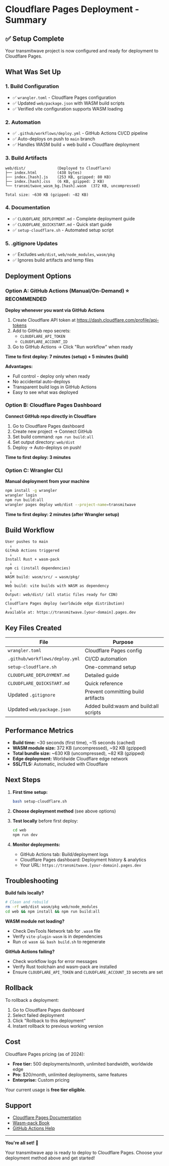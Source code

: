 # Cloudflare Pages Deployment - Summary

## ✅ Setup Complete

Your transmitwave project is now configured and ready for deployment to Cloudflare Pages.

## What Was Set Up

### 1. **Build Configuration**
- ✅ `wrangler.toml` - Cloudflare Pages configuration
- ✅ Updated `web/package.json` with WASM build scripts
- ✅ Verified vite configuration supports WASM loading

### 2. **Automation**
- ✅ `.github/workflows/deploy.yml` - GitHub Actions CI/CD pipeline
- ✅ Auto-deploys on push to `main` branch
- ✅ Handles WASM build + web build + Cloudflare deployment

### 3. **Build Artifacts**
```
web/dist/              (Deployed to Cloudflare)
├── index.html         (438 bytes)
├── index.[hash].js    (253 KB, gzipped: 80 KB)
├── index.[hash].css   (6 KB, gzipped: 2 KB)
└── transmitwave_wasm_bg.[hash].wasm  (372 KB, uncompressed)

Total size: ~630 KB (gzipped: ~82 KB)
```

### 4. **Documentation**
- ✅ `CLOUDFLARE_DEPLOYMENT.md` - Complete deployment guide
- ✅ `CLOUDFLARE_QUICKSTART.md` - Quick start guide
- ✅ `setup-cloudflare.sh` - Automated setup script

### 5. **.gitignore Updates**
- ✅ Excludes `web/dist`, `web/node_modules`, `wasm/pkg`
- ✅ Ignores build artifacts and temp files

## Deployment Options

### Option A: GitHub Actions (Manual/On-Demand) ⭐ RECOMMENDED
**Deploy whenever you want via GitHub Actions**

1. Create Cloudflare API token at https://dash.cloudflare.com/profile/api-tokens
2. Add to GitHub repo secrets:
   - `CLOUDFLARE_API_TOKEN`
   - `CLOUDFLARE_ACCOUNT_ID`
3. Go to GitHub Actions → Click "Run workflow" when ready

**Time to first deploy: 7 minutes (setup) + 5 minutes (build)**

**Advantages:**
- Full control - deploy only when ready
- No accidental auto-deploys
- Transparent build logs in GitHub Actions
- Easy to see what was deployed

### Option B: Cloudflare Pages Dashboard
**Connect GitHub repo directly in Cloudflare**

1. Go to Cloudflare Pages dashboard
2. Create new project → Connect GitHub
3. Set build command: `npm run build:all`
4. Set output directory: `web/dist`
5. Deploy → Auto-deploys on push!

**Time to first deploy: 3 minutes**

### Option C: Wrangler CLI
**Manual deployment from your machine**

```bash
npm install -g wrangler
wrangler login
npm run build:all
wrangler pages deploy web/dist --project-name=transmitwave
```

**Time to first deploy: 2 minutes (after Wrangler setup)**

## Build Workflow

```
User pushes to main
  ↓
GitHub Actions triggered
  ↓
Install Rust + wasm-pack
  ↓
npm ci (install dependencies)
  ↓
WASM build: wasm/src/ → wasm/pkg/
  ↓
Web build: vite builds with WASM as dependency
  ↓
Output: web/dist/ (all static files ready for CDN)
  ↓
Cloudflare Pages deploy (worldwide edge distribution)
  ↓
Available at: https://transmitwave.[your-domain].pages.dev
```

## Key Files Created

| File | Purpose |
|------|---------|
| `wrangler.toml` | Cloudflare Pages config |
| `.github/workflows/deploy.yml` | CI/CD automation |
| `setup-cloudflare.sh` | One-command setup |
| `CLOUDFLARE_DEPLOYMENT.md` | Detailed guide |
| `CLOUDFLARE_QUICKSTART.md` | Quick reference |
| Updated `.gitignore` | Prevent committing build artifacts |
| Updated `web/package.json` | Added build:wasm and build:all scripts |

## Performance Metrics

- **Build time:** ~30 seconds (first time), ~15 seconds (cached)
- **WASM module size:** 372 KB (uncompressed), ~92 KB (gzipped)
- **Total bundle size:** ~630 KB (uncompressed), ~82 KB (gzipped)
- **Edge deployment:** Worldwide Cloudflare edge network
- **SSL/TLS:** Automatic, included with Cloudflare

## Next Steps

1. **First time setup:**
   ```bash
   bash setup-cloudflare.sh
   ```

2. **Choose deployment method** (see above options)

3. **Test locally** before first deploy:
   ```bash
   cd web
   npm run dev
   ```

4. **Monitor deployments:**
   - GitHub Actions tab: Build/deployment logs
   - Cloudflare Pages dashboard: Deployment history & analytics
   - Your URL: `https://transmitwave.[your-domain].pages.dev`

## Troubleshooting

**Build fails locally?**
```bash
# Clean and rebuild
rm -rf web/dist wasm/pkg web/node_modules
cd web && npm install && npm run build:all
```

**WASM module not loading?**
- Check DevTools Network tab for `.wasm` file
- Verify `vite-plugin-wasm` is in dependencies
- Run `cd wasm && bash build.sh` to regenerate

**GitHub Actions failing?**
- Check workflow logs for error messages
- Verify Rust toolchain and wasm-pack are installed
- Ensure `CLOUDFLARE_API_TOKEN` and `CLOUDFLARE_ACCOUNT_ID` secrets are set

## Rollback

To rollback a deployment:
1. Go to Cloudflare Pages dashboard
2. Select failed deployment
3. Click "Rollback to this deployment"
4. Instant rollback to previous working version

## Cost

Cloudflare Pages pricing (as of 2024):
- **Free tier:** 500 deployments/month, unlimited bandwidth, worldwide edge
- **Pro:** $20/month, unlimited deployments, same features
- **Enterprise:** Custom pricing

Your current usage is **free tier eligible**.

## Support

- [Cloudflare Pages Documentation](https://developers.cloudflare.com/pages/)
- [Wasm-pack Book](https://rustwasm.org/docs/wasm-pack/)
- [GitHub Actions Help](https://docs.github.com/actions)

---

**You're all set! 🚀**

Your transmitwave app is ready to deploy to Cloudflare Pages. Choose your deployment method above and get started!
